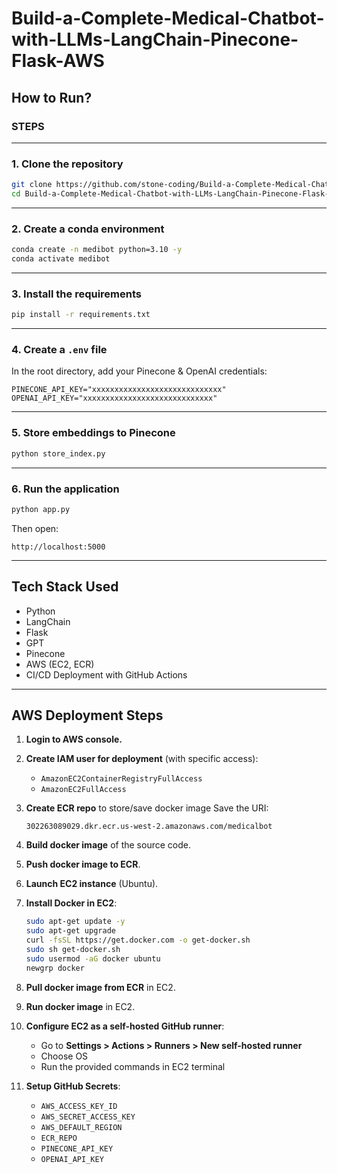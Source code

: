 # Build-a-Complete-Medical-Chatbot-with-LLMs-LangChain-Pinecone-Flask-AWS

## How to Run?

### **STEPS**

---

### **1. Clone the repository**
```bash
git clone https://github.com/stone-coding/Build-a-Complete-Medical-Chatbot-with-LLMs-LangChain-Pinecone-Flask-AWS.git
cd Build-a-Complete-Medical-Chatbot-with-LLMs-LangChain-Pinecone-Flask-AWS
````

---

### **2. Create a conda environment**

```bash
conda create -n medibot python=3.10 -y
conda activate medibot
```

---

### **3. Install the requirements**

```bash
pip install -r requirements.txt
```

---

### **4. Create a `.env` file**

In the root directory, add your Pinecone & OpenAI credentials:

```
PINECONE_API_KEY="xxxxxxxxxxxxxxxxxxxxxxxxxxxxx"
OPENAI_API_KEY="xxxxxxxxxxxxxxxxxxxxxxxxxxxxx"
```

---

### **5. Store embeddings to Pinecone**

```bash
python store_index.py
```

---

### **6. Run the application**

```bash
python app.py
```

Then open:

```
http://localhost:5000
```

---

## Tech Stack Used

* Python
* LangChain
* Flask
* GPT
* Pinecone
* AWS (EC2, ECR)
* CI/CD Deployment with GitHub Actions

---

## AWS Deployment Steps

1. **Login to AWS console.**
2. **Create IAM user for deployment** (with specific access):

   * `AmazonEC2ContainerRegistryFullAccess`
   * `AmazonEC2FullAccess`
3. **Create ECR repo** to store/save docker image
   Save the URI:

   ```
   302263089029.dkr.ecr.us-west-2.amazonaws.com/medicalbot
   ```
4. **Build docker image** of the source code.
5. **Push docker image to ECR**.
6. **Launch EC2 instance** (Ubuntu).
7. **Install Docker in EC2**:

   ```bash
   sudo apt-get update -y
   sudo apt-get upgrade
   curl -fsSL https://get.docker.com -o get-docker.sh
   sudo sh get-docker.sh
   sudo usermod -aG docker ubuntu
   newgrp docker
   ```
8. **Pull docker image from ECR** in EC2.
9. **Run docker image** in EC2.
10. **Configure EC2 as a self-hosted GitHub runner**:

    * Go to **Settings > Actions > Runners > New self-hosted runner**
    * Choose OS
    * Run the provided commands in EC2 terminal
11. **Setup GitHub Secrets**:

    * `AWS_ACCESS_KEY_ID`
    * `AWS_SECRET_ACCESS_KEY`
    * `AWS_DEFAULT_REGION`
    * `ECR_REPO`
    * `PINECONE_API_KEY`
    * `OPENAI_API_KEY`

```
